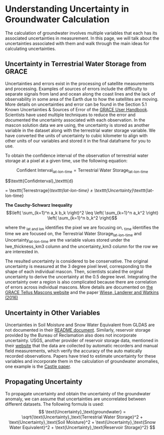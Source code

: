 # Understanding Uncertainty in Groundwater Calculation

The calculation of groundwater involves multiple variables that each has its associated uncertainties in measurement. In this page, we will talk about the uncertainties associated with them and walk through the main ideas for calculating uncertainties.

## Uncertainty in Terrestrial Water Storage from GRACE
Uncertainties and errors exist in the processing of satellite measurements and processing. Examples of sources of errors include the difficulty to separate signals from land and ocean along the coast lines and the lack of observability in some area of the Earth due to how the satellites are moving. More details on uncertainties and error can be found in the Section 5.1 Known Uncertainties & Sources of Error of the [GRACE User Handbook](). Scientists have used multiple techniques to reduce the error and documented the uncertainty associated with each observation. In the mascon solution data we are using, the uncertainty is stored as another variable in the dataset along with the terrestrial water storage variable. We have converted the units of uncertainty to cubic kilometer to align with other units of our variables and stored it in the final dataframe for you to use. 

To obtain the confidence interval of the observation of terrestrial water storage at a pixel at a given time, use the following equation:

$$\text{Confident Interval} _\text{lat-lon-time} = \text{Terrestrial Water Storage} _\text{lat-lon-time}$$

$$\texttt{Confidnterval}_\texttt{d}


= \texttt{Terrestrrage}_\texttt{lat-lon-time} ± \texttt{Uncertainty}_\texttt{lat-lon-time}

**The Cauchy-Schwarz Inequality**
$$\left( \sum_{k=1}^n a_k b_k \right)^2 \leq \left( \sum_{k=1}^n a_k^2 \right) \left( \sum_{k=1}^n b_k^2 \right)$$


where the $_\text{lat and lon}$ identifies the pixel we are focusing on, $_\text{time}$ identifies the time we are focused on, the $\text{Terrestrial Water Storage}_\text{lat-lon-time}$ and $\text{Uncertainty}_\text{lat-lon-time}$ are the variable values stored under the lwe_thickness_km3 column and the uncertainty_km3 column for the row we are interested in.

The resulted uncertainty is considered to be conservative. The original uncertainty is measured at the 3 degree pixel level, corresponding to the shape of each individual mascon. Then, scientists scaled the orginal uncertainty to derive the uncertainty at the 0.5 degree level. Integrating the uncertainty over a region is also complicated because there are correlation of errors across individual mascons. More details are documented on [the GRACE Tellus Mascons website](https://grace.jpl.nasa.gov/data/get-data/jpl_global_mascons/) and the paper [Wiese, Landerer and Watkins (2016)](http://dx.doi.org/10.1002/2016WR019344)



## Uncertainty in Other Variables
Uncertainties in Soil Moisture and Snow Water Equivalent from GLDAS are not documented in their [README document](https://hydro1.gesdisc.eosdis.nasa.gov/data/GLDAS/GLDAS_NOAH025_M.2.1/doc/README_GLDAS2.pdf). Similarly, reservoir storage provided by the Bureau of Reclamation also does not incorporate uncertainty. USGS, another provider of reservoir storage data, mentioned in their [website](https://waterdata.usgs.gov/nwis/sw) that the data are collected by automatic recorders and manual field measurements, which verify the accuracy of the auto matically recorded observations. Papers have tried to estimate uncertainty for these variables and incorporate them in the calculation of groundwater anomalies, one example is the [Castle paper](https://agupubs.onlinelibrary.wiley.com/doi/10.1002/2014GL061055).

## Propagating Uncertainty
To propagate uncertainty and obtain the uncertainty of the groundwater anomaly, we can assume that uncertainties are uncorrelated between different datasets. The following formula is used:
$$
\text{Uncertainty}_\text{groundwater} = \sqrt{\text{Uncertainty}_\text{Terrestrial Water Storage}^2 + \text{Uncertainty}_\text{Soil Moisture}^2 + \text{Uncertainty}_\text{Snow Water Equivalent}^2 + \text{Uncertainty}_\text{Reservoir Storage}^2}
$$
